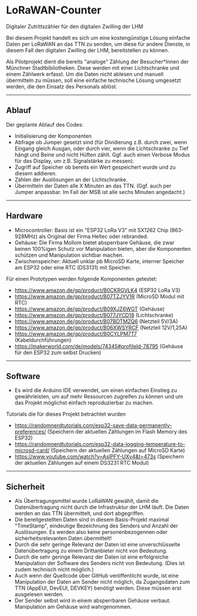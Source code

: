 # LoRaWAN-Counter
Digitaler Zutrittszähler für den digitalen Zwilling der LHM


Bei diesem Projekt handelt es sich um eine kostengünstige Lösung einfache Daten per LoRaWAN an das TTN zu senden, um diese für andere Dienste, in diesem Fall den digitalen Zwilling der LHM, bereitstellen zu können.

Als Pilotprojekt dient die bereits "analoge" Zählung der Besucher*Innen der Münchner Stadtbibliotheken. Diese werden mit einer Lichtschranke und einem Zählwerk erfasst. Um die Daten nicht ablesen und manuell übermitteln zu müssen, soll eine einfache technische Lösung umgesetzt werden, die den Einsatz des Personals ablöst.

---
## Ablauf
Der geplante Ablauf des Codes:

* Initialisierung der Komponenten
* Abfrage ob Jumper gesetzt sind (für Dividierung z.B. durch zwei, wenn Eingang gleich Ausgan, oder durch vier, wenn die Lichtschranke zu Tief hängt und Beine und nicht Hüften zählt. Ggf. auch einen Verbose Modus für das Display, um z.B. Signalstärke zu messen).
* Zugriff auf Speicher ob bereits ein Wert gespeichert wurde und zu diesem addieren.
* Zählen der Auslösungen an der Lichtschranke.
* Übermitteln der Daten alle X Minuten an das TTN. (Ggf. auch per Jumper anpassbar. Im Fall der MSB ist alle sechs Minuten angedacht.)

---
## Hardware
* Microcontroller: Basis ist ein "ESP32 LoRa V3" mit SX1262 Chip (863-928MHz) als Original der Firma Heltec oder rebranded.
* Gehäuse: Die Firma Mollom bietet absperrbare Gehäuse, die zwar keinen 100%igen Schutz vor Manipulation bieten, aber die Komponenten schützen und Manipulation sichtbar machen.
* Zwischenspeicher: Aktuell unklar pb MicroSD Karte, interner Speicher am ESP32 oder eine RTC (DS3131) mit Speicher.

Für einen Prototypen werden folgende Komponenten getestet:
* https://www.amazon.de/gp/product/B0CKRGVLK4 (ESP32 LoRa V3)
* https://www.amazon.de/gp/product/B07TZJYV1R (MicroSD Modul mit RTC)
* https://www.amazon.de/gp/product/B09XJZ6WGT (Gehäuse)
* https://www.amazon.de/gp/product/B077JYCD18 (Lichtschranke)
* https://www.amazon.de/gp/product/B07BDTMZQ6 (Netzteil 5V/3A)
* https://www.amazon.de/gp/product/B06XWSYRCF (Netzteil 12V/1,25A)
* https://www.amazon.de/gp/product/B0CYLPM7T7 (Kabeldurchführungen)
* https://makerworld.com/de/models/74345#profileId-78795 (Gehäuse für den ESP32 zum selbst Drucken)

---
## Software
* Es wird die Arduino IDE verwendet, um einen einfachen Einstieg zu gewährleisten, um auf mehr Ressourcen zugreifen zu können und um das Projekt möglichst einfach reproduzierbar zu machen.

Tutorials die für dieses Projekt betrachtet wurden
* https://randomnerdtutorials.com/esp32-save-data-permanently-preferences/ (Speichern der aktuellen Zählungen im Flash Memory des ESP32)
* https://randomnerdtutorials.com/esp32-data-logging-temperature-to-microsd-card/ (Speichern der aktuellen Zählungen auf MicroSD Karte)
* https://www.youtube.com/watch?v=AslPFY-UXv4&t=473s (Speichern der aktuellen Zählungen auf einem DS3231 RTC Modul)

---
## Sicherheit
* Als Übertragungsmittel wurde LoRaWAN gewählt, damit die Datenübertragung nicht durch die Infrastruktur der LHM läuft. Die Daten werden an das TTN übermittelt, und dort abgegriffen.
* Die bereitgestellten Daten sind in diesem Basis-Projekt maximal "TimeStamp", eindeutige Bezeichnung des Senders und Anzahl der Auslösungen. Es werden also keine personenbezogennen oder sicherheitsrelevanten Daten übermittelt!
* Durch die sehr geringe Relevanz der Daten ist eine unverschlüsselte Datenübertragung zu einem Drittanbieter nicht von Bedeutung.
* Durch die sehr geringe Relevanz der Daten ist eine erfolgreiche Manipulation der Software des Senders nicht von Bedeutung. (Dies ist zudem technisch nicht möglich.)
* Auch wenn der Quellcode über GitHub veröffentlicht wurde, ist eine Manipulation der Daten am Sender nicht möglich, da Zugangsdaten zum TTN (AppEUI, DevEUI, DEVKEY) benötigt werden. Diese müssen erst ausgelesen werden.
* Der Sender selbst wird in einem absperrbaren Gehäuse verbaut. Manipulation am Gehäuse wird wahrgenommen.
